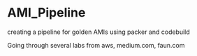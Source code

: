# AMI_Pipeline

creating a pipeline for golden AMIs using packer and codebuild

Going through several labs from aws, medium.com, faun.com

